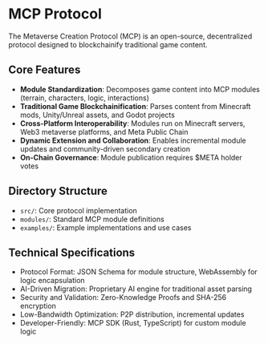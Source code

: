 # MCP Protocol

The Metaverse Creation Protocol (MCP) is an open-source, decentralized protocol designed to blockchainify traditional game content.

## Core Features

- **Module Standardization**: Decomposes game content into MCP modules (terrain, characters, logic, interactions)
- **Traditional Game Blockchainification**: Parses content from Minecraft mods, Unity/Unreal assets, and Godot projects
- **Cross-Platform Interoperability**: Modules run on Minecraft servers, Web3 metaverse platforms, and Meta Public Chain
- **Dynamic Extension and Collaboration**: Enables incremental module updates and community-driven secondary creation
- **On-Chain Governance**: Module publication requires $META holder votes

## Directory Structure

- `src/`: Core protocol implementation
- `modules/`: Standard MCP module definitions
- `examples/`: Example implementations and use cases

## Technical Specifications

- Protocol Format: JSON Schema for module structure, WebAssembly for logic encapsulation
- AI-Driven Migration: Proprietary AI engine for traditional asset parsing
- Security and Validation: Zero-Knowledge Proofs and SHA-256 encryption
- Low-Bandwidth Optimization: P2P distribution, incremental updates
- Developer-Friendly: MCP SDK (Rust, TypeScript) for custom module logic 